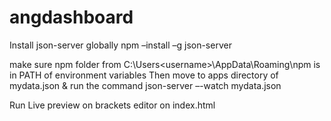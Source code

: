 # angdashboard

Install json-server globally
npm –install –g json-server

make sure npm folder from C:\Users\<username>\AppData\Roaming\npm is in PATH of environment variables
Then move to apps directory of  mydata.json & run the command
json-server –-watch mydata.json


Run Live preview on brackets editor on index.html

